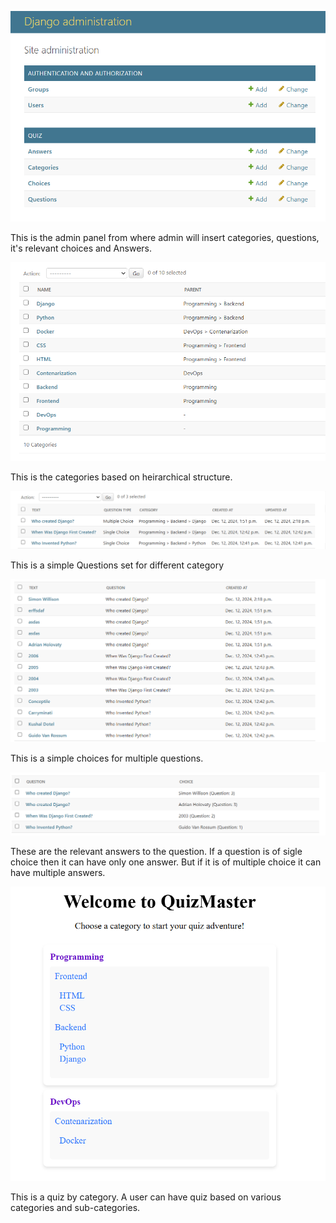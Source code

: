![alt text](image-1.png)

This is the admin panel from where admin will insert categories, questions, it's relevant choices and Answers.

![alt text](image-2.png)

This is the categories based on heirarchical structure.

![alt text](image-3.png)

This is a simple Questions set for different category

![alt text](image-4.png)

This is a simple choices for multiple questions.


![alt text](image-5.png)

These are the relevant answers to the question. If a question is of sigle choice then it can have only one answer. But if it is of multiple choice it can have multiple answers.

![alt text](image.png)

This is a quiz by category. A user can have quiz based on various categories and sub-categories.

